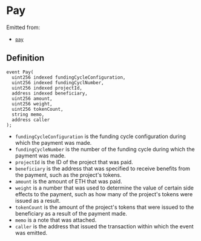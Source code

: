 # Pay

Emitted from:

* [`pay`](../write/pay.md)

## Definition

```solidity
event Pay(
  uint256 indexed fundingCycleConfiguration,
  uint256 indexed fundingCyclNumber,
  uint256 indexed projectId,
  address indexed beneficiary,
  uint256 amount,
  uint256 weight,
  uint256 tokenCount,
  string memo,
  address caller
);
```

* `fundingCycleConfiguration` is the funding cycle configuration during which the payment was made.
* `fundingCycleNumber` is the number of the funding cycle during which the payment was made.
* `projectId` is the ID of the project that was paid.
* `beneficiary` is the address that was specified to receive benefits from the payment, such as the project's tokens.
* `amount` is the amount of ETH that was paid.
* `weight` is a number that was used to determine the value of certain side effects to the payment, such as how many of the project's tokens were issued as a result.
* `tokenCount` is the amount of the project's tokens that were issued to the beneficiary as a result of the payment made.
* `memo` is a note that was attached.
* `caller` is the address that issued the transaction within which the event was emitted.
